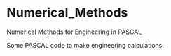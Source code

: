 # Numerical_Methods
Numerical Methods for Engineering in PASCAL

Some PASCAL code to make engineering calculations.
